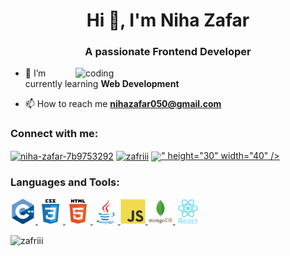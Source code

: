 <h1 align="center">Hi 👋, I'm Niha Zafar</h1>
<h3 align="center">A passionate Frontend Developer</h3>

<img align="right" alt="coding" width="400" src="https://www.liveagood.life/community/wp-content/uploads/2021/12/59311-girl-working-on-laptop-lottie-animation.gif">

- 🌱 I’m currently learning **Web Development**

- 📫 How to reach me **nihazafar050@gmail.com**

<h3 align="left">Connect with me:</h3>
<p align="left">
<a href="https://linkedin.com/in/niha-zafar-7b9753292" target="blank"><img align="center" src="https://raw.githubusercontent.com/rahuldkjain/github-profile-readme-generator/master/src/images/icons/Social/linked-in-alt.svg" alt="niha-zafar-7b9753292" height="30" width="40" /></a>
<a href="https://www.codechef.com/users/zafriii" target="blank"><img align="center" src="https://cdn.jsdelivr.net/npm/simple-icons@3.1.0/icons/codechef.svg" alt="zafriii" height="30" width="40" /></a>
<a href="https://codeforces.com/profile/farihazafarniha" target="blank"><img align="center" src="<svg xmlns="http://www.w3.org/2000/svg" viewBox="0 0 24 24" id="code-forces"><path fill="#F44336" d="M24 19.5V12a1.5 1.5 0 0 0-1.5-1.5h-3A1.5 1.5 0 0 0 18 12v7.5a1.5 1.5 0 0 0 1.5 1.5h3a1.5 1.5 0 0 0 1.5-1.5z"></path><path fill="#2196F3" d="M13.5 21a1.5 1.5 0 0 0 1.5-1.5v-15A1.5 1.5 0 0 0 13.5 3h-3C9.673 3 9 3.672 9 4.5v15c0 .828.673 1.5 1.5 1.5h3z"></path><path fill="#FFC107" d="M0 19.5c0 .828.673 1.5 1.5 1.5h3A1.5 1.5 0 0 0 6 19.5V9a1.5 1.5 0 0 0-1.5-1.5h-3C.673 7.5 0 8.172 0 9v10.5z"></path></svg>" height="30" width="40" /></a>
</p>

<h3 align="left">Languages and Tools:</h3>
<p align="left"> <a href="https://www.w3schools.com/cpp/" target="_blank" rel="noreferrer"> <img src="https://raw.githubusercontent.com/devicons/devicon/master/icons/cplusplus/cplusplus-original.svg" alt="cplusplus" width="40" height="40"/> </a> <a href="https://www.w3schools.com/css/" target="_blank" rel="noreferrer"> <img src="https://raw.githubusercontent.com/devicons/devicon/master/icons/css3/css3-original-wordmark.svg" alt="css3" width="40" height="40"/> </a> <a href="https://www.w3.org/html/" target="_blank" rel="noreferrer"> <img src="https://raw.githubusercontent.com/devicons/devicon/master/icons/html5/html5-original-wordmark.svg" alt="html5" width="40" height="40"/> </a> <a href="https://www.java.com" target="_blank" rel="noreferrer"> <img src="https://raw.githubusercontent.com/devicons/devicon/master/icons/java/java-original.svg" alt="java" width="40" height="40"/> </a> <a href="https://developer.mozilla.org/en-US/docs/Web/JavaScript" target="_blank" rel="noreferrer"> <img src="https://raw.githubusercontent.com/devicons/devicon/master/icons/javascript/javascript-original.svg" alt="javascript" width="40" height="40"/> </a> <a href="https://www.mongodb.com/" target="_blank" rel="noreferrer"> <img src="https://raw.githubusercontent.com/devicons/devicon/master/icons/mongodb/mongodb-original-wordmark.svg" alt="mongodb" width="40" height="40"/> </a> <a href="https://reactjs.org/" target="_blank" rel="noreferrer"> <img src="https://raw.githubusercontent.com/devicons/devicon/master/icons/react/react-original-wordmark.svg" alt="react" width="40" height="40"/> </a> </p>

<p><img align="center" src="https://github-readme-stats.vercel.app/api/top-langs?username=zafriii&show_icons=true&locale=en&layout=compact" alt="zafriii" /></p>

